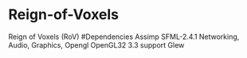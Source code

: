 # Reign-of-Voxels
Reign of Voxels (RoV)
#Dependencies
Assimp
SFML-2.4.1
  Networking, Audio, Graphics, Opengl
OpenGL32 3.3 support
Glew
